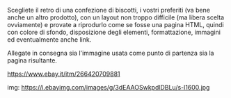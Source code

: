 Scegliete il retro di una confezione di biscotti, i vostri preferiti (va bene anche un altro prodotto), con un layout non troppo difficile (ma libera scelta ovviamente) e provate a riprodurlo come se fosse una pagina HTML, quindi con colore di sfondo, disposizione degli elementi, formattazione, immagini ed eventualmente anche link.

Allegate in consegna sia l'immagine usata come punto di partenza sia la pagina risultante.

https://www.ebay.it/itm/266420709881

img: https://i.ebayimg.com/images/g/3dEAAOSwkpdlDBLu/s-l1600.jpg
